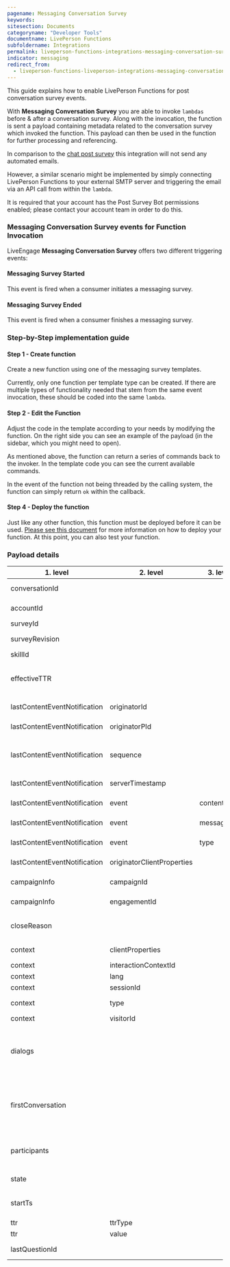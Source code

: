 ```yaml
---
pagename: Messaging Conversation Survey
keywords:
sitesection: Documents
categoryname: "Developer Tools"
documentname: LivePerson Functions
subfoldername: Integrations
permalink: liveperson-functions-integrations-messaging-conversation-survey.html
indicator: messaging
redirect_from:
  - liveperson-functions-liveperson-integrations-messaging-conversation-survey.html
---
```


This guide explains how to enable LivePerson Functions for post conversation survey events.

With **Messaging Conversation Survey** you are able to invoke `lambdas` before & after a conversation survey. Along with the invocation, the function is sent a payload containing metadata related to the conversation survey which invoked the function. This payload can then be used in the function for further processing and referencing.

In comparison to the [chat post survey](function-as-a-service-use-cases-post-chat-survey-transcripts.html) this integration will not send any automated emails.

However, a similar scenario might be implemented by simply connecting LivePerson Functions to your external SMTP server and triggering the email via an API call from within the `lambda`.

<div class="important"> It is required that your account has the Post Survey Bot permissions enabled; please contact your account team in order to do this.</div>


### Messaging Conversation Survey events for Function Invocation

LiveEngage **Messaging Conversation Survey** offers two different triggering events:

#### Messaging Survey Started

This event is fired when a consumer initiates a messaging survey.

#### Messaging Survey Ended

This event is fired when a consumer finishes a messaging survey.

### Step-by-Step implementation guide

#### Step 1 - Create function

Create a new function using one of the messaging survey templates.

Currently, only one function per template type can be created. If there are multiple types of functionality needed that stem from the same event invocation, these should be coded into the same `lambda`.

#### Step 2 - Edit the Function

Adjust the code in the template according to your needs by modifying the function. On the right side you can see an example of the payload (in the sidebar, which you might need to open).

As mentioned above, the function can return a series of commands back to the invoker. In the template code you can see the current available commands.

In the event of the function not being threaded by the calling system, the function can simply return `ok` within the callback.

#### Step 4 - Deploy the function

Just like any other function, this function must be deployed before it can be used. [Please see this document](function-as-a-service-deploying-functions.html) for more information on how to deploy your function. At this point, you can also test your function.

### Payload details

<table>
<thead><tr><th>1. level</th><th>2. level</th><th>3. level</th><th>description</th><th>type</th><th>example</th></tr></thead><tbody>
 <tr><td>conversationId</td><td>&nbsp;</td><td>&nbsp;</td><td>ID of conversation</td><td>STRING</td><td>c840e51e-5f65-4ad4-8d34-5c82b99a2200</td></tr>
 <tr><td>accountId</td><td>&nbsp;</td><td>&nbsp;</td><td>ID of account</td><td>STRING</td><td>12345678</td></tr>
 <tr><td>surveyId</td><td>&nbsp;</td><td>&nbsp;</td><td>ID of survey</td><td>NUMBER</td><td>3387141511</td></tr>
 <tr><td>surveyRevision</td><td>&nbsp;</td><td>&nbsp;</td><td>Revision of survey</td><td>NUMBER</td><td>2</td></tr>
 <tr><td>skillId</td><td>&nbsp;</td><td>&nbsp;</td><td>ID of skill</td><td>STRING</td><td>563267</td></tr>
 <tr><td>effectiveTTR</td><td>&nbsp;</td><td>&nbsp;</td><td>timestamp when agent should be available</td><td>NUMBER</td><td>1528464044687</td></tr>
 <tr><td>lastContentEventNotification</td><td>originatorId</td><td>&nbsp;</td><td>ID of originator</td><td>NUMBER</td><td>37607275.23</td></tr>
 <tr><td>lastContentEventNotification</td><td>originatorPId</td><td>&nbsp;</td><td>Pid of originator</td><td>STRING</td><td>f39fbc5f-da77-5417-8bc7-7584efdd1a5e</td></tr>
 <tr><td>lastContentEventNotification</td><td>sequence</td><td>&nbsp;</td><td>sequence of conversation (starting by 0)</td><td>NUMBER</td><td>1</td></tr>
 <tr><td>lastContentEventNotification</td><td>serverTimestamp</td><td>&nbsp;</td><td>timestamp of the server</td><td>NUMBER</td><td>1528463781807</td></tr>
 <tr><td>lastContentEventNotification</td><td>event</td><td>contentType</td><td>contenttype of last event</td><td>STRING</td><td>text/plain</td></tr>
 <tr><td>lastContentEventNotification</td><td>event</td><td>message</td><td>message of last event</td><td>STRING</td><td>Thank you for messaging us. Our contact center is currently closed. An agent should reply within 11 hours and 40 minutes.</td></tr>
 <tr><td>lastContentEventNotification</td><td>event</td><td>type</td><td>type of last event</td><td>STRING</td><td>ContentEvent</td></tr>
 <tr><td>lastContentEventNotification</td><td>originatorClientProperties</td><td>&nbsp;</td><td>Information about client</td><td>OBJECT</td><td>{"type":".ClientProperties","appId":"webAsync","ipAddress":"127.0.0.1","deviceFamily":"DESKTOP","os":"OSX","osVersion":"10.14.3","integration":"WEB_SDK","integrationVersion":"3.0.25","browser":"CHROME","browserVersion":"72.0.3626.119","features":["PHOTO_SHARING","CO_BROWSE","QUICK_REPLIES","AUTO_MESSAGES","MULTI_DIALOG","RICH_CONTENT"]},</td></tr>
 <tr><td>campaignInfo</td><td>campaignId</td><td>&nbsp;</td><td>ID of campaign</td><td>NUMBER</td><td>2451931211</td></tr>
 <tr><td>campaignInfo</td><td>engagementId</td><td>&nbsp;</td><td>ID of engagement</td><td>NUMBER</td><td>2451931311</td></tr>
 <tr><td>closeReason</td><td>&nbsp;</td><td>&nbsp;</td><td>close reason of conversation</td><td>STRING</td><td>CONSUMER</td></tr>
 <tr><td>context</td><td>clientProperties</td><td>&nbsp;</td><td>Information about client</td><td>OBJECT</td><td>{"type":".ClientProperties","appId":"webAsync","ipAddress":"127.0.0.1","deviceFamily":"DESKTOP","os":"OSX","osVersion":"10.14.3","integration":"WEB_SDK","integrationVersion":"3.0.25","browser":"CHROME","browserVersion":"72.0.3626.119","features":["PHOTO_SHARING","CO_BROWSE","QUICK_REPLIES","AUTO_MESSAGES","MULTI_DIALOG","RICH_CONTENT"]}</td></tr>
 <tr><td>context</td><td>interactionContextId</td><td>&nbsp;</td><td>ID of context</td><td>STRING</td><td>5</td></tr>
 <tr><td>context</td><td>lang</td><td>&nbsp;</td><td>language</td><td>STRING</td><td>en-US</td></tr>
 <tr><td>context</td><td>sessionId</td><td>&nbsp;</td><td>ID of session</td><td>STRING</td><td>iGY4vsiETB-Zsyi7IGlIk1</td></tr>
 <tr><td>context</td><td>type</td><td>&nbsp;</td><td>type of context</td><td>STRING</td><td>SharkContext</td></tr>
 <tr><td>context</td><td>visitorId</td><td>&nbsp;</td><td>ID of visitor</td><td>STRING</td><td>hjMTk3ZTcwZmFhZjc3NDk2</td></tr>
 <tr><td>dialogs</td><td>&nbsp;</td><td>&nbsp;</td><td>array with information about the dialogs of the conversation</td><td>OBJECT-ARRAY</td><td>[{"dialogId":"efSg0XbnTkmg8OXaSyaz81","participantsDetails":[{"id":"49b673cb7d08168a9f14640346340237054482174d65ff8c70e0f4d0d9bfa911","role":"CONSUMER","state":"ACTIVE"}],"dialogType":"POST_SURVEY","channelType":"MESSAGING","metaData":{"appInstallId":"829d951a-777e-46a3-98db-c06214e3f401"},"state":"OPEN","creationTs":1551702854131,"metaDataLastUpdateTs":1551702854131},{"dialogId":"fb84c76d-0daa-46c7-b02d-eb6130c022c1","participantsDetails":[{"id":"49b673cb7d08168a9f14640346340237054482174d65ff8c70e0f4d0d9bfa911","role":"CONSUMER","state":"ACTIVE"}],"dialogType":"MAIN","channelType":"MESSAGING","state":"CLOSE","creationTs":1551702813391,"endTs":1551702854131,"metaDataLastUpdateTs":1551702854131,"closedBy":"CONSUMER","closedCause":"Closed by consumer"}],</td></tr>
 <tr><td>firstConversation</td><td>&nbsp;</td><td>&nbsp;</td><td>if this is the frist conversation of the consumer ever</td><td>BOOLEAN</td><td>TRUE/FALSE</td></tr>
 <tr><td>participants</td><td>&nbsp;</td><td>&nbsp;</td><td>array of the participants of the current state</td><td>OBJECT-ARRAY</td><td>[{"id": "f9d58c57-c489-45f5-bae4-c5ebd52b3972","role": "ASSIGNED_AGENT"}, {"id": "f9d58c57-c489-45f5-bae4-c5ebd52b3972","role": "AGENT"}]</td></tr>
 <tr><td>state</td><td>&nbsp;</td><td>&nbsp;</td><td>state of the dialog</td><td>STRING</td><td>OPEN</td></tr>
 <tr><td>startTs</td><td>&nbsp;</td><td>&nbsp;</td><td>conversation start time as timestamp</td><td>NUMBER</td><td>1528463744663</td></tr>
 <tr><td>ttr</td><td>ttrType</td><td>&nbsp;</td><td>type of ttr</td><td>STRING</td><td>URGENT</td></tr>
 <tr><td>ttr</td><td>value</td><td>&nbsp;</td><td>value of ttr</td><td>NUMBER</td><td>300</td></tr>
 <tr><td>lastQuestionId</td><td>&nbsp;</td><td>&nbsp;</td><td>ID of last question</td><td>STRING</td><td>2741eea2-e184-4cd4-abbe-e8f6e1d26681</td></tr>
</tbody></table>
